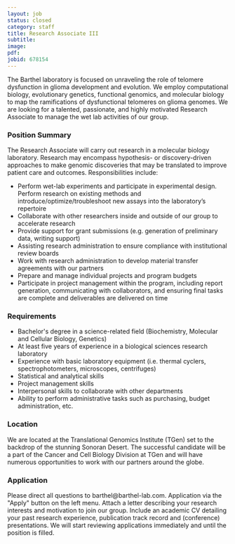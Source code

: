 ```yaml
---
layout: job
status: closed
category: staff
title: Research Associate III
subtitle:
image: 
pdf:
jobid: 678154
---
```


The Barthel laboratory is focused on unraveling the role of telomere dysfunction in glioma development and evolution. We employ computational biology, evolutionary genetics, functional genomics, and molecular biology to map the ramifications of dysfunctional telomeres on glioma genomes. We are looking for a talented, passionate, and highly motivated Research Associate to manage the wet lab activities of our group.

### Position Summary

The Research Associate will carry out research in a molecular biology laboratory. Research may encompass hypothesis- or discovery-driven approaches to make genomic discoveries that may be translated to improve patient care and outcomes. Responsibilities include:

- Perform wet-lab experiments and participate in experimental design. Perform research on existing methods and introduce/optimize/troubleshoot new assays into the laboratory’s repertoire
- Collaborate with other researchers inside and outside of our group to accelerate research
- Provide support for grant submissions (e.g. generation of preliminary data, writing support)
- Assisting research administration to ensure compliance with institutional review boards
- Work with research administration to develop material transfer agreements with our partners
- Prepare and manage individual projects and program budgets
- Participate in project management within the program, including report generation, communicating with collaborators, and ensuring final tasks are complete and deliverables are delivered on time

### Requirements

- Bachelor's degree in a science-related field (Biochemistry, Molecular and Cellular Biology, Genetics)
- At least five years of experience in a biological sciences research laboratory
- Experience with basic laboratory equipment (i.e. thermal cyclers, spectrophotometers, microscopes, centrifuges)
- Statistical and analytical skills
- Project management skills
- Interpersonal skills to collaborate with other departments
- Ability to perform administrative tasks such as purchasing, budget administration, etc.

### Location
We are located at the Translational Genomics Institute (TGen) set to the backdrop of the stunning Sonoran Desert. The successful candidate will be a part of the Cancer and Cell Biology Division at TGen and will have numerous opportunities to work with our partners around the globe.

### Application
Please direct all questions to barthel<span style="display:none">obfuscate</span>@barthel-lab.com. Application via the "Apply" button on the left menu. Attach a letter describing your research interests and motivation to join our group. Include an academic CV detailing your past research experience, publication track record and (conference) presentations. We will start reviewing applications immediately and until the position is filled. 

